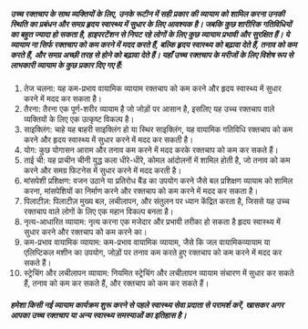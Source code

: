 ##### उच्च रक्तचाप के साथ व्यक्तियों के लिए, उनके रूटीन में सही प्रकार की व्यायाम को शामिल करना उनकी स्थिति का प्रबंधन और समग्र हृदय स्वास्थ्य में सुधार के लिए आवश्यक है। जबकि कुछ शारीरिक गतिविधियों का बहुत ज्यादा हो सकता है, हाइपरटेंशन से निपट रहे लोगों के लिए कुछ व्यायाम प्रभावी और सुरक्षित हैं। ये व्यायाम ना सिर्फ रक्तचाप को कम करने में मदद करते हैं, बल्कि हृदय स्वास्थ्य को बढ़ावा देते हैं, तनाव को कम करते हैं, और समग्र अच्छी तरह से होने को बढ़ावा देते हैं। यहाँ उच्च रक्तचाप के मरीजों के लिए विशेष रूप से लाभकारी व्यायाम के कुछ प्रकार दिए गए हैं:

1. तेज चलना: यह कम-प्रभाव वायामिक व्यायाम रक्तचाप को कम करने और हृदय स्वास्थ्य में सुधार करने में मदद कर सकता है।
2. तैरना: तैरना एक पूर्ण-शरीर व्यायाम है जो जोड़ों पर आसान है, इसलिए यह उच्च रक्तचाप वाले व्यक्तियों के लिए एक उत्कृष्ट विकल्प है।
3. साइक्लिंग: चाहे यह बाहरी साइक्लिंग हो या स्थिर साइक्लिंग, यह वायामिक गतिविधि रक्तचाप को कम करने और हृदय स्वास्थ्य में सुधार करने में मदद कर सकती है।
4. योग: कुछ योगासन आराम और तनाव कम करने में मदद करके रक्तचाप को कम कर सकते हैं।
5. ताई ची: यह प्राचीन चीनी युद्ध कला धीरे-धीरे, कोमल आंदोलनों में शामिल होती है, जो तनाव को कम करने और समग्र फिटनेस में सुधार करने में मदद करती है।
6. मांसपेशी प्रशिक्षण: वजन उठाने या प्रतिरोध बैंड का उपयोग करने जैसे बल प्रशिक्षण व्यायाम को शामिल करना, मांसपेशियों का निर्माण करने और रक्तचाप को कम करने में मदद कर सकता है।
7. पिलाटीज़: पिलाटीज़ मुख्य बल, लचीलापन, और संतुलन पर ध्यान केंद्रित करता है, जिससे यह उच्च रक्तचाप वाले लोगों के लिए एक महान विकल्प बनता है।
8. नृत्य-आधारित व्यायाम: नृत्य करना एक मजेदार और प्रभावी तरीका हो सकता है हृदय स्वास्थ्य में सुधार करने और रक्तचाप को कम करने का।
9. कम-प्रभाव वायामिक व्यायाम: कम-प्रभाव वायामिक व्यायाम, जैसे कि जल वायामिकव्यायाम या एलिप्टिकल मशीन का उपयोग, जोड़ों पर तनाव कम करते हुए रक्तचाप को कम करने में मदद कर सकते हैं।
10. स्ट्रेचिंग और लचीलापन व्यायाम: नियमित स्ट्रेचिंग और लचीलापन व्यायाम संचारण में सुधार कर सकते हैं, तनाव को कम कर सकते हैं, और रक्तचाप को कम कर सकते हैं।

##### हमेशा किसी नई व्यायाम कार्यक्रम शुरू करने से पहले स्वास्थ्य सेवा प्रदाता से परामर्श करें, खासकर अगर आपका उच्च रक्तचाप या अन्य स्वास्थ्य समस्याओं का इतिहास है।